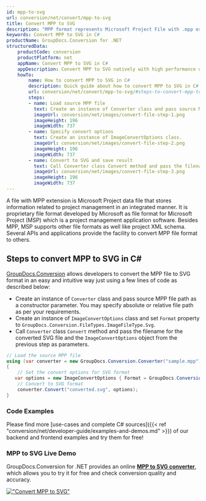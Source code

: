 ```yaml
---
id: mpp-to-svg
url: conversion/net/convert/mpp-to-svg
title: Convert MPP to SVG
description: "MPP format represents Microsoft Project File with .mpp extension. Learn how to convert MPP to SVG file programmatically in C# language using GroupDocs.Conversion for .NET library."
keywords: Convert MPP to SVG in C#
productName: GroupDocs.Conversion for .NET
structuredData:
    productCode: conversion
    productPlatform: net
    appName: Convert MPP to SVG in C#
    appDescription: Convert MPP to SVG natively with high performance using C# language and server side GroupDocs.Conversion for .NET APIs, without the use of any software like Microsoft or Open Office.
    howTo:
        name: How to convert MPP to SVG in C# 
        description: Quick guide about how to convert MPP to SVG in C# with high performance and accuracy.
        url: conversion/net/convert/mpp-to-svg/#steps-to-convert-mpp-to-svg-in-c
        steps:
        - name: Load source MPP file 
          text: Create an instance of Converter class and pass source MPP file path as a constructor parameter. You may specify absolute or relative file path as per your requirements. 
          imageUrl: conversion/net/images/convert-file-step-1.png
          imageHeight: 196
          imageWidth: 737
        - name: Specify convert options 
          text: Create an instance of ImageConvertOptions class.
          imageUrl: conversion/net/images/convert-file-step-2.png
          imageHeight: 196
          imageWidth: 737
        - name: Convert to SVG and save result 
          text: Call Converter class Convert method and pass the filename for the converted HTML file and the ImageConvertOptions object from the previous step as parameters.
          imageUrl: conversion/net/images/convert-file-step-3.png
          imageHeight: 196
          imageWidth: 737
---
```


A file with MPP extension is Microsoft Project data file that stores information related to project management in an integrated manner. It is proprietary file format developed by Microsoft as file format for Microsoft Project (MSP) which is a project management application software. Besides MPP, MSP supports other file formats as well like project XML schema. Several APIs and applications provide the facility to convert MPP file format to others.

## Steps to convert MPP to SVG in C#

[GroupDocs.Conversion](https://products.groupdocs.com/conversion/net) allows developers to convert the MPP file to SVG format in an easy and intuitive way just using a few lines of code as described below:

* Create an instance of `Converter` class and pass source MPP file path as a constructor parameter. You may specify absolute or relative file path as per your requirements. 
* Create an instance of `ImageConvertOptions` class and set `Format` property to `GroupDocs.Conversion.FileTypes.ImageFileType.Svg`.
* Call `Converter` class `Convert` method and pass the filename for the converted SVG file and the `ImageConvertOptions` object from the previous step as parameters.

```csharp
// Load the source MPP file
using (var converter = new GroupDocs.Conversion.Converter("sample.mpp"))
{
    // Set the convert options for SVG format
   var options = new ImageConvertOptions { Format = GroupDocs.Conversion.FileTypes.ImageFileType.Svg };
    // Convert to SVG format
    converter.Convert("converted.svg", options);
}
```

### Code Examples

Please find more [use-cases and complete C# sources]({{< ref "conversion/net/developer-guide/examples-and-demos.md" >}}) of our backend and frontend examples and try them for free!

### MPP to SVG Live Demo

GroupDocs.Conversion for .NET provides an online [**MPP to SVG converter**](https://products.groupdocs.app/conversion/mpp-to-svg), which allows you to try it for free and check conversion quality and accuracy.

[!["Convert MPP to SVG"](conversion/net/images/convert-to-svg/convert-mpp-to-svg.png)](https://products.groupdocs.app/conversion/mpp-to-svg)